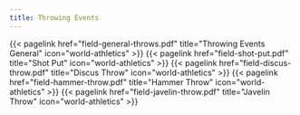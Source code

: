 ```yaml
---
title: Throwing Events
---
```

</section>

<section class="flex flex-col flex-wrap min-w-full mt-4 sm:min-w-0">
{{< pagelink href="field-general-throws.pdf" title="Throwing Events General" icon="world-athletics" >}}
{{< pagelink href="field-shot-put.pdf" title="Shot Put" icon="world-athletics" >}}
{{< pagelink href="field-discus-throw.pdf" title="Discus Throw" icon="world-athletics" >}}
{{< pagelink href="field-hammer-throw.pdf" title="Hammer Throw" icon="world-athletics" >}}
{{< pagelink href="field-javelin-throw.pdf" title="Javelin Throw" icon="world-athletics" >}}